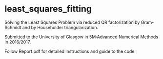 # least_squares_fitting

Solving the Least Squares Problem via reduced QR factorization by Gram-Schmidt and by Householder triangularization. 

Submitted to the University of Glasgow in 5M:Advanced Numerical Methods in 2016/2017.

Follow Report.pdf for detailed instructions and guide to the code.
